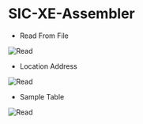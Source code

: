 # SIC-XE-Assembler



- Read From File

![Read](https://i.postimg.cc/CMcNJpB4/1.png)


- Location Address

![Read](https://i.postimg.cc/B6Mxh26v/2.png)

- Sample Table

![Read](https://i.postimg.cc/X7Zw8G0V/3.png)
